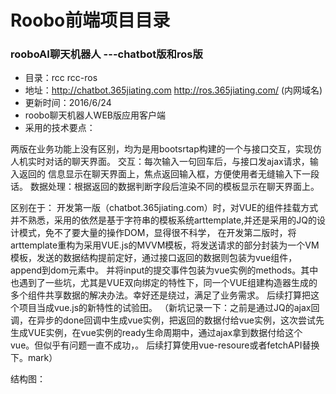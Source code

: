 
# Roobo前端项目目录

### rooboAI聊天机器人 ---chatbot版和ros版

*   目录：rcc rcc-ros
*   地址：http://chatbot.365jiating.com  http://ros.365jiating.com/  (内网域名)
*   更新时间：2016/6/24
*   roobo聊天机器人WEB版应用客户端
*   采用的技术要点：

两版在业务功能上没有区别，均为是用bootsrtap构建的一个与接口交互，实现仿人机实时对话的聊天界面。
交互：每次输入一句回车后，与接口发ajax请求，输入返回的 信息显示在聊天界面上，焦点返回输入框，方便使用者无缝输入下一段话。
数据处理：根据返回的数据判断字段后渲染不同的模板显示在聊天界面上。

区别在于： 开发第一版（chatbot.365jiating.com）时，对VUE的组件挂载方式并不熟悉，采用的依然是基于字符串的模板系统arttemplate,并还是采用的JQ的设计模式，免不了要大量的操作DOM，显得很不科学，
在开发第二版时，将arttemplate重构为采用VUE.js的MVVM模板，将发送请求的部分封装为一个VM模板，发送的数据结构提前定好，通过接口返回的数据则包装为vue组件，append到dom元素中。
并将input的提交事件包装为vue实例的methods。其中也遇到了一些坑，尤其是VUE双向绑定的特性下，同一个VUE组建构造器生成的多个组件共享数据的解决办法。幸好还是绕过，满足了业务需求。
后续打算把这个项目当成vue.js的新特性的试验田。
（新坑记录一下：之前是通过JQ的ajax回调，在异步的done回调中生成vue实例，把返回的数据付给vue实例，这次尝试先生成VUE实例，在vue实例的ready生命周期中，通过ajax拿到数据付给这个vue。但似乎有问题一直不成功，。
后续打算使用vue-resoure或者fetchAPI替换下。mark）

结构图：
